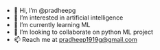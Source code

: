 - 👋 Hi, I’m @pradheepg
- 👀 I’m interested in artificial intelligence
- 🌱 I’m currently learning ML
- 💞️ I’m looking to collaborate on python ML project
- 📫 Reach me at pradheep1919g@gmail.com

<!---
pradheepg/pradheepg is a ✨ special ✨ repository because its `README.md` (this file) appears on your GitHub profile.
You can click the Preview link to take a look at your changes.
--->
